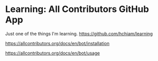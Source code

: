 # Learning: All Contributors GitHub App

Just one of the things I'm learning. <https://github.com/hchiam/learning>

<https://allcontributors.org/docs/en/bot/installation>

<https://allcontributors.org/docs/en/bot/usage>
